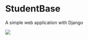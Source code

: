 # StudentBase
A simple web application with Django

![](https://github.com/alfir-v10/StudentBase/blob/main/screens/MainPage.PNG)
